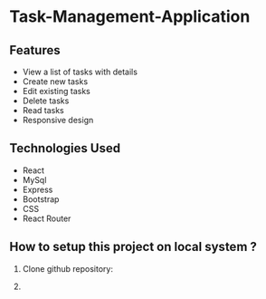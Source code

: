 # Task-Management-Application

## Features

- View a list of tasks with details
- Create new tasks
- Edit existing tasks
- Delete tasks
- Read tasks
- Responsive design

## Technologies Used

- React
- MySql
- Express
- Bootstrap
- CSS
- React Router

##  How to setup this project on local system ?
1. Clone github repository:

2. 
